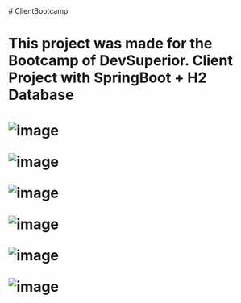 <div>
# ClientBootcamp

<h1><BOOTCAMP DEVSUPERIOR/h1>
<h4>This project was made for the Bootcamp of DevSuperior. Client Project with SpringBoot + H2 Database</h4>



![image](https://user-images.githubusercontent.com/64970716/119271395-b2610e80-bbd7-11eb-9baa-5fa52d60189f.png)

![image](https://user-images.githubusercontent.com/64970716/119271420-c9076580-bbd7-11eb-844e-df5a20cd30f1.png)

![image](https://user-images.githubusercontent.com/64970716/119271432-e0dee980-bbd7-11eb-87c1-650a7de28bce.png)

![image](https://user-images.githubusercontent.com/64970716/119271450-f227f600-bbd7-11eb-93d3-fb6717b0070f.png)

![image](https://user-images.githubusercontent.com/64970716/119271465-0835b680-bbd8-11eb-9d31-972b9e7af490.png)

![image](https://user-images.githubusercontent.com/64970716/119271473-184d9600-bbd8-11eb-8489-6e810440d8c5.png)


</div>
